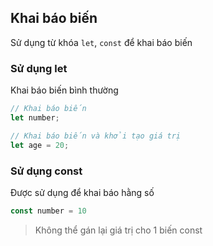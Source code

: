 ## Khai báo biến

Sử dụng từ khóa `let`, `const` để khai báo biến

### Sử dụng let

Khai báo biến bình thường

```javascript
// Khai báo biến
let number;

// Khai báo biến và khởi tạo giá trị
let age = 20;
```

### Sử dụng const

Được sử dụng để khai báo hằng số

```javascript
const number = 10
```

> Không thể gán lại giá trị cho 1 biến const
